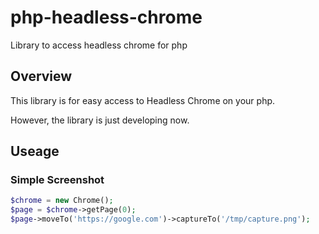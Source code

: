 # php-headless-chrome
Library to access headless chrome for php

## Overview

This library is for easy access to Headless Chrome on your php.

However, the library is just developing now.

## Useage

### Simple Screenshot
```php
$chrome = new Chrome();
$page = $chrome->getPage(0);
$page->moveTo('https://google.com')->captureTo('/tmp/capture.png');
```

